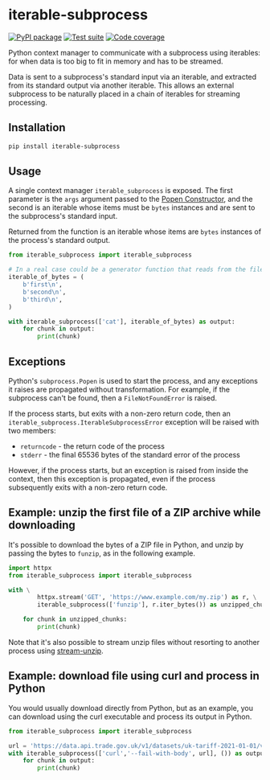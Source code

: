 # iterable-subprocess

[![PyPI package](https://img.shields.io/pypi/v/iterable-subprocess?label=PyPI%20package&color=%234c1)](https://pypi.org/project/iterable-subprocess/) [![Test suite](https://img.shields.io/github/actions/workflow/status/uktrade/iterable-subprocess/test.yml?label=Test%20suite)](https://github.com/uktrade/iterable-subprocess/actions/workflows/test.yml) [![Code coverage](https://img.shields.io/codecov/c/github/uktrade/iterable-subprocess?label=Code%20coverage)](https://app.codecov.io/gh/uktrade/iterable-subprocess)

Python context manager to communicate with a subprocess using iterables: for when data is too big to fit in memory and has to be streamed.

Data is sent to a subprocess's standard input via an iterable, and extracted from its standard output via another iterable. This allows an external subprocess to be naturally placed in a chain of iterables for streaming processing.


## Installation

```bash
pip install iterable-subprocess
```


## Usage

A single context manager `iterable_subprocess` is exposed. The first parameter is the `args` argument passed to the [Popen Constructor](https://docs.python.org/3/library/subprocess.html#popen-constructor), and the second is an iterable whose items must be `bytes` instances and are sent to the subprocess's standard input.

Returned from the function is an iterable whose items are `bytes` instances of the process's standard output.

```python
from iterable_subprocess import iterable_subprocess

# In a real case could be a generator function that reads from the filesystem or the network
iterable_of_bytes = (
    b'first\n',
    b'second\n',
    b'third\n',
)

with iterable_subprocess(['cat'], iterable_of_bytes) as output:
    for chunk in output:
        print(chunk)
```


## Exceptions

Python's `subprocess.Popen` is used to start the process, and any exceptions it raises are propagated without transformation. For example, if the subprocess can't be found, then a `FileNotFoundError` is raised.

If the process starts, but exits with a non-zero return code, then an `iterable_subprocess.IterableSubprocessError` exception will be raised with two members:

- `returncode` - the return code of the process
- `stderr` - the final 65536 bytes of the standard error of the process

However, if the process starts, but an exception is raised from inside the context, then this exception is propagated, even if the process subsequently exits with a non-zero return code.


## Example: unzip the first file of a ZIP archive while downloading

It's possible to download the bytes of a ZIP file in Python, and unzip by passing the bytes to `funzip`, as in the following example.

```python
import httpx
from iterable_subprocess import iterable_subprocess

with \
        httpx.stream('GET', 'https://www.example.com/my.zip') as r, \
        iterable_subprocess(['funzip'], r.iter_bytes()) as unzipped_chunks:

    for chunk in unzipped_chunks:
        print(chunk)
```

Note that it's also possible to stream unzip files without resorting to another process using [stream-unzip](https://github.com/uktrade/stream-unzip).


## Example: download file using curl and process in Python

You would usually download directly from Python, but as an example, you can download using the curl executable and process its output in Python.

```python
from iterable_subprocess import iterable_subprocess

url = 'https://data.api.trade.gov.uk/v1/datasets/uk-tariff-2021-01-01/versions/v3.0.212/tables/measures-on-declarable-commodities/data?format=csv'
with iterable_subprocess(['curl','--fail-with-body', url], ()) as output:
    for chunk in output:
        print(chunk)
```
